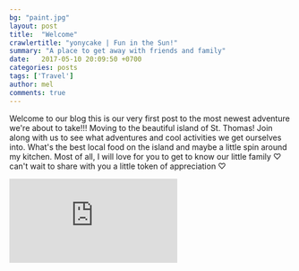 ```yaml
---
bg: "paint.jpg"
layout: post
title:  "Welcome"
crawlertitle: "yonycake | Fun in the Sun!"
summary: "A place to get away with friends and family"
date:   2017-05-10 20:09:50 +0700
categories: posts
tags: ['Travel']
author: mel
comments: true
---
```



Welcome to our blog this is our very first post to the most newest adventure we're about to take!!! Moving to the beautiful island of St. Thomas! Join along with us to see what adventures and cool activities we get ourselves into. What's the best local food on the island and maybe a little spin around my kitchen. Most of all, I will love for you to get to know our little family ♡ can't wait to share with you a little token of appreciation ♡ 

<div class="media-container">
    <iframe src="https://www.youtube.com/embed/Zl0fJCL29Mo" frameborder="0" allowfullscreen></iframe>
</div>